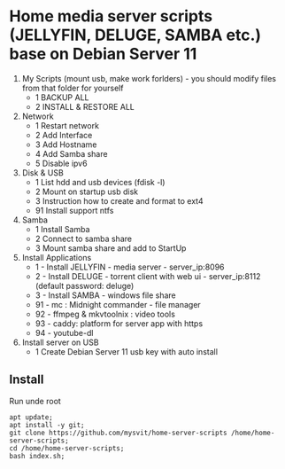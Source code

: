 # Home media server scripts (JELLYFIN, DELUGE, SAMBA etc.) base on Debian Server 11

1. My Scripts (mount usb, make work forlders) - you should modify files from that folder for yourself
   * 1 BACKUP ALL
   * 2 INSTALL & RESTORE ALL
2. Network
   * 1 Restart network
   * 2 Add Interface
   * 3 Add Hostname
   * 4 Add Samba share
   * 5 Disable ipv6
3. Disk & USB
   * 1 List hdd and usb devices (fdisk -l)
   * 2 Mount on startup usb disk
   * 3 Instruction how to create and format to ext4
   * 91 Install support ntfs
4. Samba
   * 1 Install Samba
   * 2 Connect to samba share
   * 3 Mount samba share and add to StartUp
5. Install Applications
   * 1  - Install JELLYFIN - media server - server_ip:8096
   * 2  - Install DELUGE - torrent client with web ui - server_ip:8112 (default password: deluge)
   * 3  - Install SAMBA - windows file share
   * 91 - mc : Midnight commander - file manager
   * 92 - ffmpeg & mkvtoolnix : video tools
   * 93 - caddy: platform for server app with https
   * 94 - youtube-dl
6. Install server on USB
   * 1 Create Debian Server 11 usb key with auto install

## Install 

Run unde root

```
apt update;
apt install -y git;
git clone https://github.com/mysvit/home-server-scripts /home/home-server-scripts;
cd /home/home-server-scripts;
bash index.sh;
```
